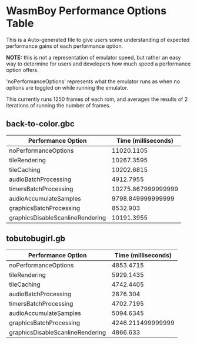 
# WasmBoy Performance Options Table

This is a Auto-generated file to give users some understanding of expected performance gains of each performance option.

**NOTE:** this is not a representation of emulator speed, but rather an easy way to determine for users and developers how much speed a performance option offers.

'noPerformanceOptions' represents what the emulator runs as when no options are toggled on while running the emulator.

This currently runs 1250 frames of each rom, and averages the results of 2 iterations of running the number of frames.


 ## back-to-color.gbc 

 | Performance Option               | Time (milliseconds) |
| -------------------------------- | ------------------- |
| noPerformanceOptions             | 11020.1105          |
| tileRendering                    | 10267.3595          |
| tileCaching                      | 10202.6815          |
| audioBatchProcessing             | 4912.7955           |
| timersBatchProcessing            | 10275.867999999999  |
| audioAccumulateSamples           | 9798.849999999999   |
| graphicsBatchProcessing          | 8532.903            |
| graphicsDisableScanlineRendering | 10191.3955          | 

 ## tobutobugirl.gb 

 | Performance Option               | Time (milliseconds) |
| -------------------------------- | ------------------- |
| noPerformanceOptions             | 4853.4715           |
| tileRendering                    | 5929.1435           |
| tileCaching                      | 4742.4405           |
| audioBatchProcessing             | 2876.304            |
| timersBatchProcessing            | 4702.7195           |
| audioAccumulateSamples           | 5094.6345           |
| graphicsBatchProcessing          | 4246.211499999999   |
| graphicsDisableScanlineRendering | 4866.633            | 
